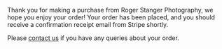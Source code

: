Thank you for making a purchase from Roger Stanger Photography, we hope you enjoy your order! 
Your order has been placed, and you should receive a confirmation receipt email from Stripe shortly.

Please [contact us](/contact) if you have any queries about your order.
